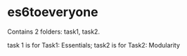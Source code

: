 # es6toeveryone

Contains 2 folders: task1, task2.

task 1 is for Task1: Essentials;
task2 is for Task2: Modularity
